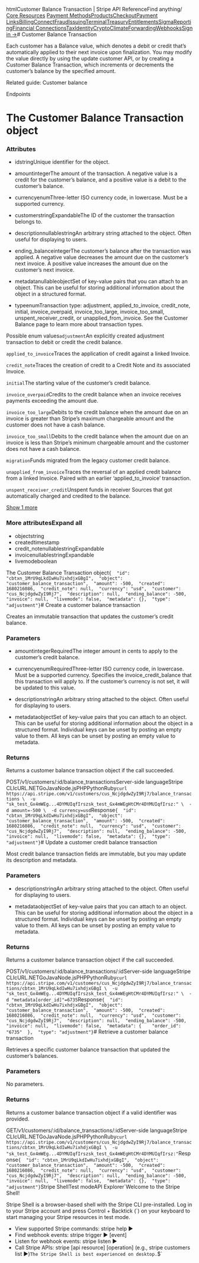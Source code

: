 htmlCustomer Balance Transaction | Stripe API Reference[](/api)Find anything/
[Core Resources](#)
[Payment Methods](#)[Products](#)[Checkout](#)[Payment Links](#)[Billing](#)[Connect](#)[Fraud](#)[Issuing](#)[Terminal](#)[Treasury](#)[Entitlements](#)[Sigma](#)[Reporting](#)[Financial Connections](#)[Tax](#)[Identity](#)[Crypto](#)[Climate](#)[Forwarding](#)[Webhooks](#)[Sign in →](https://dashboard.stripe.com/login)# Customer Balance Transaction

Each customer has a Balance value, which denotes a debit or credit that’s automatically applied to their next invoice upon finalization. You may modify the value directly by using the update customer API, or by creating a Customer Balance Transaction, which increments or decrements the customer’s balance by the specified amount.

Related guide: Customer balance

Endpoints
# The Customer Balance Transaction object

### Attributes

- idstringUnique identifier for the object.


- amountintegerThe amount of the transaction. A negative value is a credit for the customer’s balance, and a positive value is a debit to the customer’s balance.


- currencyenumThree-letter ISO currency code, in lowercase. Must be a supported currency.


- customerstringExpandableThe ID of the customer the transaction belongs to.


- descriptionnullablestringAn arbitrary string attached to the object. Often useful for displaying to users.


- ending_balanceintegerThe customer’s balance after the transaction was applied. A negative value decreases the amount due on the customer’s next invoice. A positive value increases the amount due on the customer’s next invoice.


- metadatanullableobjectSet of key-value pairs that you can attach to an object. This can be useful for storing additional information about the object in a structured format.


- typeenumTransaction type: adjustment, applied_to_invoice, credit_note, initial, invoice_overpaid, invoice_too_large, invoice_too_small, unspent_receiver_credit, or unapplied_from_invoice. See the Customer Balance page to learn more about transaction types.

Possible enum values`adjustment`An explicitly created adjustment transaction to debit or credit the credit balance.

`applied_to_invoice`Traces the application of credit against a linked Invoice.

`credit_note`Traces the creation of credit to a Credit Note and its associated Invoice.

`initial`The starting value of the customer’s credit balance.

`invoice_overpaid`Credits to the credit balance when an invoice receives payments exceeding the amount due.

`invoice_too_large`Debits to the credit balance when the amount due on an invoice is greater than Stripe’s maximum chargeable amount and the customer does not have a cash balance.

`invoice_too_small`Debits to the credit balance when the amount due on an invoice is less than Stripe’s minimum chargeable amount and the customer does not have a cash balance.

`migration`Funds migrated from the legacy customer credit balance.

`unapplied_from_invoice`Traces the reversal of an applied credit balance from a linked Invoice. Paired with an earlier ‘applied_to_invoice’ transaction.

`unspent_receiver_credit`Unspent funds in receiver Sources that got automatically charged and credited to the balance.

[Show 1 more](#)

### More attributesExpand all

- objectstring
- createdtimestamp
- credit_notenullablestringExpandable
- invoicenullablestringExpandable
- livemodeboolean

The Customer Balance Transaction object`{  "id": "cbtxn_1MrU9qLkdIwHu7ixhdjxGBgI",  "object": "customer_balance_transaction",  "amount": -500,  "created": 1680216086,  "credit_note": null,  "currency": "usd",  "customer": "cus_NcjdgdwZyI9Rj7",  "description": null,  "ending_balance": -500,  "invoice": null,  "livemode": false,  "metadata": {},  "type": "adjustment"}`# Create a customer balance transaction

Creates an immutable transaction that updates the customer’s credit balance.

### Parameters

- amountintegerRequiredThe integer amount in cents to apply to the customer’s credit balance.


- currencyenumRequiredThree-letter ISO currency code, in lowercase. Must be a supported currency. Specifies the invoice_credit_balance that this transaction will apply to. If the customer’s currency is not set, it will be updated to this value.


- descriptionstringAn arbitrary string attached to the object. Often useful for displaying to users.


- metadataobjectSet of key-value pairs that you can attach to an object. This can be useful for storing additional information about the object in a structured format. Individual keys can be unset by posting an empty value to them. All keys can be unset by posting an empty value to metadata.



### Returns

Returns a customer balance transaction object if the call succeeded.

POST/v1/customers/:id/balance_transactionsServer-side languageStripe CLIcURL.NETGoJavaNode.jsPHPPythonRuby[](#)[](#)`curl https://api.stripe.com/v1/customers/cus_NcjdgdwZyI9Rj7/balance_transactions \  -u "sk_test_Gx4mWEg...4DYMUIqfIrszsk_test_Gx4mWEgHtCMr4DYMUIqfIrsz:" \  -d amount=-500 \  -d currency=usd`Response`{  "id": "cbtxn_1MrU9qLkdIwHu7ixhdjxGBgI",  "object": "customer_balance_transaction",  "amount": -500,  "created": 1680216086,  "credit_note": null,  "currency": "usd",  "customer": "cus_NcjdgdwZyI9Rj7",  "description": null,  "ending_balance": -500,  "invoice": null,  "livemode": false,  "metadata": {},  "type": "adjustment"}`# Update a customer credit balance transaction

Most credit balance transaction fields are immutable, but you may update its description and metadata.

### Parameters

- descriptionstringAn arbitrary string attached to the object. Often useful for displaying to users.


- metadataobjectSet of key-value pairs that you can attach to an object. This can be useful for storing additional information about the object in a structured format. Individual keys can be unset by posting an empty value to them. All keys can be unset by posting an empty value to metadata.



### Returns

Returns a customer balance transaction object if the call succeeded.

POST/v1/customers/:id/balance_transactions/:idServer-side languageStripe CLIcURL.NETGoJavaNode.jsPHPPythonRuby[](#)[](#)`curl https://api.stripe.com/v1/customers/cus_NcjdgdwZyI9Rj7/balance_transactions/cbtxn_1MrU9qLkdIwHu7ixhdjxGBgI \  -u "sk_test_Gx4mWEg...4DYMUIqfIrszsk_test_Gx4mWEgHtCMr4DYMUIqfIrsz:" \  -d "metadata[order_id]"=6735`Response`{  "id": "cbtxn_1MrU9qLkdIwHu7ixhdjxGBgI",  "object": "customer_balance_transaction",  "amount": -500,  "created": 1680216086,  "credit_note": null,  "currency": "usd",  "customer": "cus_NcjdgdwZyI9Rj7",  "description": null,  "ending_balance": -500,  "invoice": null,  "livemode": false,  "metadata": {    "order_id": "6735"  },  "type": "adjustment"}`# Retrieve a customer balance transaction

Retrieves a specific customer balance transaction that updated the customer’s balances.

### Parameters

No parameters.

### Returns

Returns a customer balance transaction object if a valid identifier was provided.

GET/v1/customers/:id/balance_transactions/:idServer-side languageStripe CLIcURL.NETGoJavaNode.jsPHPPythonRuby[](#)[](#)`curl https://api.stripe.com/v1/customers/cus_NcjdgdwZyI9Rj7/balance_transactions/cbtxn_1MrU9qLkdIwHu7ixhdjxGBgI \  -u "sk_test_Gx4mWEg...4DYMUIqfIrszsk_test_Gx4mWEgHtCMr4DYMUIqfIrsz:"`Response`{  "id": "cbtxn_1MrU9qLkdIwHu7ixhdjxGBgI",  "object": "customer_balance_transaction",  "amount": -500,  "created": 1680216086,  "credit_note": null,  "currency": "usd",  "customer": "cus_NcjdgdwZyI9Rj7",  "description": null,  "ending_balance": -500,  "invoice": null,  "livemode": false,  "metadata": {},  "type": "adjustment"}`Stripe ShellTest modeAPI Explorer[](https://stripe.com/docs/stripe-cli#install)`Welcome to the Stripe Shell!

Stripe Shell is a browser-based shell with the Stripe CLI pre-installed. Log in to your
Stripe account and press Control + Backtick (`) on your keyboard to start managing your Stripe
resources in test mode.

- View supported Stripe commands: stripe help ▶️
- Find webhook events: stripe trigger ▶️ [event]
- Listen for webhook events: stripe listen ▶
- Call Stripe APIs: stripe [api resource] [operation] (e.g., stripe customers list ▶️)`The Stripe Shell is best experienced on desktop.`$`